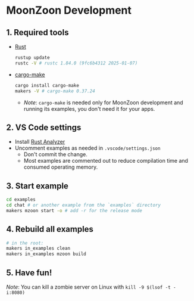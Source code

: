 # MoonZoon Development

## 1. Required tools

- [Rust](https://www.rust-lang.org/)
  ```bash
  rustup update
  rustc -V # rustc 1.84.0 (9fc6b4312 2025-01-07)
  ```

- [cargo-make](https://sagiegurari.github.io/cargo-make/)
  ```bash
  cargo install cargo-make
  makers -V # cargo-make 0.37.24
  ```

  - _Note_: `cargo-make` is needed only for MoonZoon development and running its examples, you don't need it for your apps.

## 2. VS Code settings

- Install [Rust Analyzer](https://rust-analyzer.github.io/)
- Uncomment examples as needed in `.vscode/settings.json` 
  - Don't commit the change.
  - Most examples are commented out to reduce compilation time and consumed operating memory.

## 3. Start example

```sh
cd examples
cd chat # or another example from the `examples` directory
makers mzoon start -o # add -r for the release mode
```

## 4. Rebuild all examples

```sh
# in the root:
makers in_examples clean
makers in_examples mzoon build
```

## 5. Have fun!

_Note_: You can kill a zombie server on Linux with `kill -9 $(lsof -t -i:8080)`
